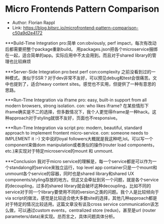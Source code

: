 # Micro Frontends Pattern Comparison

* Author: Florian Rappl
* Link: https://blog.bitsrc.io/microfrontend-pattern-comparison-c50a9d2e4172

***Build-Time Integration
pro:简单
con:obviously, perf impact，每次有改动后都需要把整个package重新build。
用packages.json把各个microservice捆绑在一起，适合简单的app。实际应用中不太会用到。而且对于shared library的管理也比较麻烦

***Server-Side Integration
pro:best perf
con:complexity
之前没看到过的一种模式。类似于SSR？对于dev非常不友好，可以预见debug和test会很痛苦。文中也提到了，适合heavy content sites。感觉也不实用，但提供了一种有意思的思路。

***Run-Time Integration via iframe
pro: easy, built-in support from all modern browsers, strong isolation.
con: who likes iframe?
在某些情形下iframe确实是不二的选择，但多数情况下，我个人更觉得iframe是一种hack。这种approach对于styling就很不友好，页面也不responsive。

***Run-Time Integration via script
pro: modern, beautiful, standard approach to implement frontent micro-service.
con: someone needs to IMPLEMENT it :-)
文中说的loyal followers大概就是我这种吧,lol。可以写一个component来做dom manipulation或者类似的操作(router load components，etc.)来实现对于特定microservice的mount 和 unmount.

***Conclusion
我对于micro service的理解是，每一个service都是可以作为一个standalong的service来独立运行，top level app container只是一个mount和unmount各个service的容器，同时也是shared library和shared UX components/styling存放的地方。但这又会牵扯到另一个问题，就是各个service的decoupling，过多的shared library就会破坏这种decoupling，比如不同的service对于同一个library要使用不同的version之类的问题。我个人是比较倾向于via script的做法，感觉是比较适合绝大多数site的选择，其他几种approach都是对于特定的情况比较适用。这篇文章没有谈及cross service communication该怎么做，可以通过custom events，centralized store (redux)，甚至是url (router parameters/data)来实现。总而言之，具体问题具体分析。